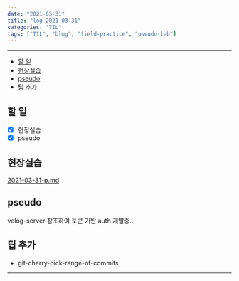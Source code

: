 ```yaml
---
date: "2021-03-31"
title: "log 2021-03-31"
categories: "TIL"
tags: ["TIL", "blog", "field-practice", "pseudo-lab"]
---
```


----------

- [할 일](#할-일)
- [현장실습](#현장실습)
- [pseudo](#pseudo)
- [팁 추가](#팁-추가)

## 할 일

- [x] 현장실습
- [x] pseudo

## 현장실습

[2021-03-31-p.md](./2021-03-31-p.md)

## pseudo

velog-server 참조하여 토큰 기반 auth 개발중..

## 팁 추가

- git-cherry-pick-range-of-commits

----------
